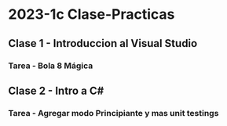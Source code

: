 #  2023-1c Clase-Practicas

## Clase 1 - Introduccion al Visual Studio
### Tarea - Bola 8 Mágica

## Clase 2 - Intro a C# 
### Tarea - Agregar modo Principiante y mas unit testings